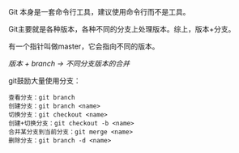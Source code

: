 Git 本身是一套命令行工具，建议使用命令行而不是工具。

Git主要就是各种版本，各种不同的分支上处理版本。综上，版本+分支。

有一个指针叫做master，它会指向不同的版本。

*版本 + branch  -> 不同分支版本的合并*

git鼓励大量使用分支：
```
查看分支：git branch
创建分支：git branch <name>
切换分支：git checkout <name>
创建+切换分支：git checkout -b <name>
合并某分支到当前分支：git merge <name>
删除分支：git branch -d <name>
```
